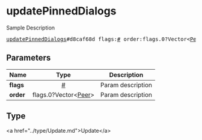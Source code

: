 # updatePinnedDialogs

Sample Description

<pre>
<a href="../constructor/updatePinnedDialogs.md">updatePinnedDialogs</a>#d8caf68d flags:<a href="../type/#.md">#</a> order:flags.0?Vector&lt;<a href="../type/Peer.md">Peer</a>&gt; = <a href="../type/Update.md">Update</a>;
</pre>

## Parameters

| Name | Type | Description |
|------|:----:|-------------|
| **flags** | <a href="../type/#.md">#</a> | Param description |
| **order** | flags.0?Vector&lt;<a href="../type/Peer.md">Peer</a>&gt; | Param description |

## Type

&lt;a href=&#34;../type/Update.md&#34;&gt;Update&lt;/a&gt;
